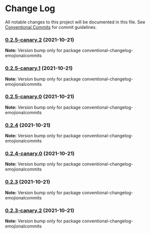 # Change Log

All notable changes to this project will be documented in this file.
See [Conventional Commits](https://conventionalcommits.org) for commit guidelines.

### [0.2.5-canary.2](https://github.com/andyjy/emojional-commitment/compare/v0.2.5-canary.0...v0.2.5-canary.2) (2021-10-21)

**Note:** Version bump only for package conventional-changelog-emojionalcommits

### [0.2.5-canary.1](https://github.com/andyjy/emojional-commitment/compare/v0.2.5-canary.0...v0.2.5-canary.1) (2021-10-21)

**Note:** Version bump only for package conventional-changelog-emojionalcommits

### [0.2.5-canary.0](https://github.com/andyjy/emojional-commitment/compare/v0.2.4...v0.2.5-canary.0) (2021-10-21)

**Note:** Version bump only for package conventional-changelog-emojionalcommits

### [0.2.4](https://github.com/andyjy/emojional-commitment/compare/v0.2.4-canary.0...v0.2.4) (2021-10-21)

**Note:** Version bump only for package conventional-changelog-emojionalcommits

### [0.2.4-canary.0](https://github.com/andyjy/emojional-commitment/compare/v0.2.3...v0.2.4-canary.0) (2021-10-21)

**Note:** Version bump only for package conventional-changelog-emojionalcommits

### [0.2.3](https://github.com/andyjy/emojional-commitment/compare/v0.2.3-canary.2...v0.2.3) (2021-10-21)

**Note:** Version bump only for package conventional-changelog-emojionalcommits

### [0.2.3-canary.2](https://github.com/andyjy/emojional-commitment/compare/v0.2.3-canary.1...v0.2.3-canary.2) (2021-10-21)

**Note:** Version bump only for package conventional-changelog-emojionalcommits

